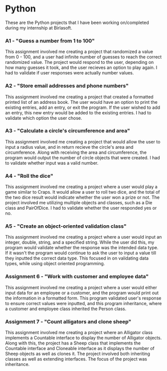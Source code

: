 # Python
These are the Python projects that I have been working on/completed during my internship at Birlasoft.

### A1 - "Guess a number from 1 to 100"
This assignment involved me creating a project that randomized a value from 0 - 100, and a user had infinite number of guesses to reach the correct randomized value. The project would respond to the user, depending on how many guesses it took, and the user recieves an option to play again. I had to validate if user responses were actually number values.

### A2 - "Store email addresses and phone numbers"
This assignment involved me creating a project that created a formatted printed list of an address book. The user would have an option to print the existing entries, add an entry, or exit the program. If the user wished to add an entry, this new entry would be added to the existing entries. I had to validate which option the user chose.

### A3 - "Calculate a circle's circumference and area"
This assignment involved me creating a project that would allow the user to input a radius value, and in return recieve the circle's area and circumference. Along with receiving the area and circumference, the program would output the number of circle objects that were created. I had to validate whether input was a valid number.

### A4 - "Roll the dice"
This assignment involved me creating a project where a user would play a game similar to Craps. It  would allow a user to roll two dice, and the total of the two dice result would indicate whether the user won a prize or not. The project involved me utilizing multiple objects and classes, such as a Die class and PairOfDice. I had to validate whether the user responded yes or no.

### A5 - "Create an object-oriented validation class"
This assignment involved me creating a project where a user would input an integer, double, string, and a specified string. While the user did this, my program would validate whether the response was the intended data type. If it wasn't the program would continue to ask the user to input a value till they inputted the correct data type. This focused in on validating data types, while using object oriented programming.

### Assignment 6 - "Work with customer and employee data"
This assignment involved me creating a project where a user would either input data for an employee or a customer, and the program would print out the information in a formatted form. This program validated user's response to ensure correct values were inputted, and this program inheritance, where a customer and employee class inherited the Person class.

### Assignment 7 - "Count alligators and clone sheep"
This assignment involved me creating a project where an Alligator class implements a Countable interface to display the number of Alligator objects. Along with this, the project has a Sheep class that implements the Countable interface and Cloneable interface as it displays the number of Sheep objects as well as clones it. The project involved both inheriting classes as well as extending interfaces. The focus of the project was inheritance.
